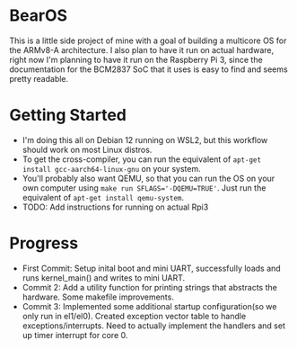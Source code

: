 # BearOS
This is a little side project of mine with a goal of building a multicore OS for the ARMv8-A architecture. I also plan to have it run on actual hardware, right now I'm planning to have it run on the Raspberry Pi 3, since the documentation for the BCM2837 SoC that it uses is easy to find and seems pretty readable.

# Getting Started

- I'm doing this all on Debian 12 running on WSL2, but this workflow should work on most Linux distros.
- To get the cross-compiler, you can run the equivalent of `apt-get install gcc-aarch64-linux-gnu` on your system.
- You'll probably also want QEMU, so that you can run the OS on your own computer using `make run SFLAGS='-DQEMU=TRUE'`. Just run the equivalent of `apt-get install qemu-system`.
- TODO: Add instructions for running on actual Rpi3

# Progress
- First Commit: Setup inital boot and mini UART, successfully loads and runs kernel_main() and writes to mini UART.
- Commit 2: Add a utility function for printing strings that abstracts the hardware. Some makefile improvements.
- Commit 3: Implemented some additional startup configuration(so we only run in el1/el0). Created exception vector table to handle exceptions/interrupts. Need to actually implement the handlers and set up timer interrupt for core 0.